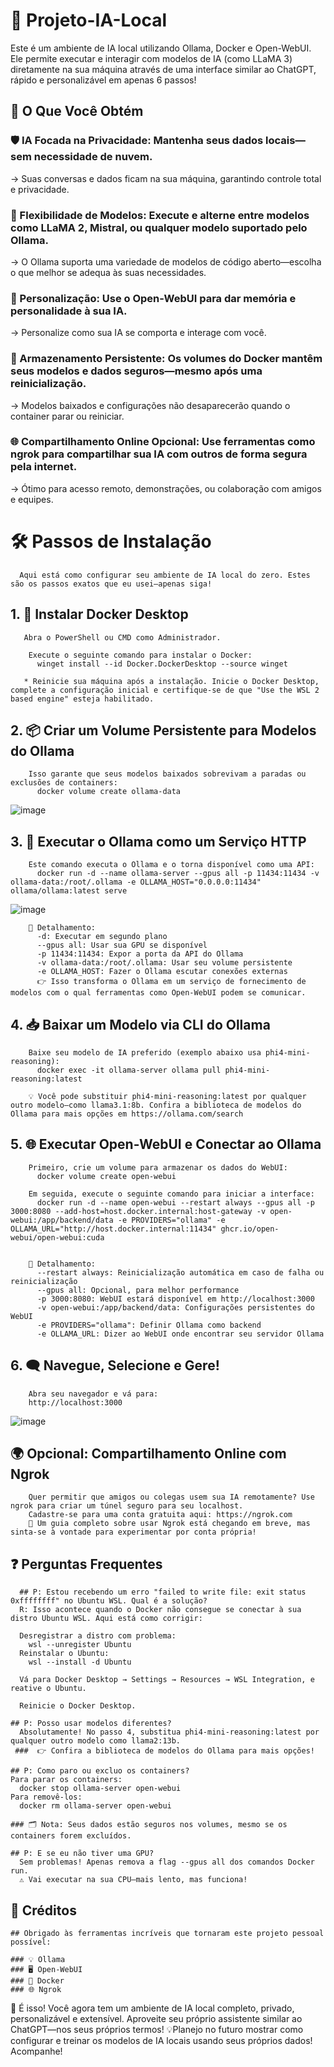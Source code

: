 # 🚀 Projeto-IA-Local
  Este é um ambiente de IA local utilizando Ollama, Docker e Open-WebUI. Ele permite executar e interagir com modelos de IA (como LLaMA 3) diretamente na sua máquina através de uma interface similar ao ChatGPT, rápido e personalizável em apenas 6 passos!


## 🎯 O Que Você Obtém
### 🛡️ IA Focada na Privacidade: Mantenha seus dados locais—sem necessidade de nuvem.
   → Suas conversas e dados ficam na sua máquina, garantindo controle total e privacidade.

    
### 🧠 Flexibilidade de Modelos: Execute e alterne entre modelos como LLaMA 2, Mistral, ou qualquer modelo suportado pelo Ollama.
   → O Ollama suporta uma variedade de modelos de código aberto—escolha o que melhor se adequa às suas necessidades.
   
     
### 🧩 Personalização: Use o Open-WebUI para dar memória e personalidade à sua IA.
   → Personalize como sua IA se comporta e interage com você.
   
     
### 💾 Armazenamento Persistente: Os volumes do Docker mantêm seus modelos e dados seguros—mesmo após uma reinicialização.
   → Modelos baixados e configurações não desaparecerão quando o container parar ou reiniciar.
   
     
### 🌐 Compartilhamento Online Opcional: Use ferramentas como ngrok para compartilhar sua IA com outros de forma segura pela internet.
  → Ótimo para acesso remoto, demonstrações, ou colaboração com amigos e equipes.


    
# 🛠️ Passos de Instalação
      Aqui está como configurar seu ambiente de IA local do zero. Estes são os passos exatos que eu usei—apenas siga!

      
 ## 1. 🔧 Instalar Docker Desktop
       Abra o PowerShell ou CMD como Administrador.
        
        Execute o seguinte comando para instalar o Docker:
          winget install --id Docker.DockerDesktop --source winget
        
       * Reinicie sua máquina após a instalação. Inicie o Docker Desktop, complete a configuração inicial e certifique-se de que "Use the WSL 2 based engine" esteja habilitado.
       

 ## 2. 📦 Criar um Volume Persistente para Modelos do Ollama
        Isso garante que seus modelos baixados sobrevivam a paradas ou exclusões de containers:  
          docker volume create ollama-data
  ![image](https://github.com/user-attachments/assets/8da63b15-09b4-48e2-8716-9ec9660330b7)
         
         
 ## 3. 🤖 Executar o Ollama como um Serviço HTTP
        Este comando executa o Ollama e o torna disponível como uma API:
          docker run -d --name ollama-server --gpus all -p 11434:11434 -v ollama-data:/root/.ollama -e OLLAMA_HOST="0.0.0.0:11434" ollama/ollama:latest serve
         
  ![image](https://github.com/user-attachments/assets/24ae70d9-86cd-4f16-aa0f-94c8993b39b2)
  
  
        📘 Detalhamento:  
          -d: Executar em segundo plano  
          --gpus all: Usar sua GPU se disponível  
          -p 11434:11434: Expor a porta da API do Ollama  
          -v ollama-data:/root/.ollama: Usar seu volume persistente  
          -e OLLAMA_HOST: Fazer o Ollama escutar conexões externas  
          👉 Isso transforma o Ollama em um serviço de fornecimento de modelos com o qual ferramentas como Open-WebUI podem se comunicar.

          
 ## 4. 📥 Baixar um Modelo via CLI do Ollama
        Baixe seu modelo de IA preferido (exemplo abaixo usa phi4-mini-reasoning):  
          docker exec -it ollama-server ollama pull phi4-mini-reasoning:latest
         
        💡 Você pode substituir phi4-mini-reasoning:latest por qualquer outro modelo—como llama3.1:8b. Confira a biblioteca de modelos do Ollama para mais opções em https://ollama.com/search

        
  ## 5. 🌐 Executar Open-WebUI e Conectar ao Ollama
        Primeiro, crie um volume para armazenar os dados do WebUI:
          docker volume create open-webui
        
        Em seguida, execute o seguinte comando para iniciar a interface:
          docker run -d --name open-webui --restart always --gpus all -p 3000:8080 --add-host=host.docker.internal:host-gateway -v open-webui:/app/backend/data -e PROVIDERS="ollama" -e OLLAMA_URL="http://host.docker.internal:11434" ghcr.io/open-webui/open-webui:cuda
      
        
        📘 Detalhamento:  
          --restart always: Reinicialização automática em caso de falha ou reinicialização  
          --gpus all: Opcional, para melhor performance  
          -p 3000:8080: WebUI estará disponível em http://localhost:3000  
          -v open-webui:/app/backend/data: Configurações persistentes do WebUI  
          -e PROVIDERS="ollama": Definir Ollama como backend  
          -e OLLAMA_URL: Dizer ao WebUI onde encontrar seu servidor Ollama
  ## 6. 🗨️ Navegue, Selecione e Gere!
        Abra seu navegador e vá para:
        http://localhost:3000
      
   ![image](https://github.com/user-attachments/assets/ebc2a7e5-68c5-4e4f-9f1e-2d2e9fd0e0dd)

      
 ## 🌍 Opcional: Compartilhamento Online com Ngrok
        Quer permitir que amigos ou colegas usem sua IA remotamente? Use ngrok para criar um túnel seguro para seu localhost.  
        Cadastre-se para uma conta gratuita aqui: https://ngrok.com    
        📝 Um guia completo sobre usar Ngrok está chegando em breve, mas sinta-se à vontade para experimentar por conta própria!

        
## ❓ Perguntas Frequentes
      ## P: Estou recebendo um erro "failed to write file: exit status 0xffffffff" no Ubuntu WSL. Qual é a solução?
      R: Isso acontece quando o Docker não consegue se conectar à sua distro Ubuntu WSL. Aqui está como corrigir:
      
      Desregistrar a distro com problema:
        wsl --unregister Ubuntu
      Reinstalar o Ubuntu:
        wsl --install -d Ubuntu
      
      Vá para Docker Desktop → Settings → Resources → WSL Integration, e reative o Ubuntu.
      
      Reinicie o Docker Desktop.
    
    ## P: Posso usar modelos diferentes?
      Absolutamente! No passo 4, substitua phi4-mini-reasoning:latest por qualquer outro modelo como llama2:13b.
     ###  👉 Confira a biblioteca de modelos do Ollama para mais opções!
    
    ## P: Como paro ou excluo os containers?
    Para parar os containers:
      docker stop ollama-server open-webui
    Para removê-los:
      docker rm ollama-server open-webui
      
    ### 🗂️ Nota: Seus dados estão seguros nos volumes, mesmo se os containers forem excluídos.
    
    ## P: E se eu não tiver uma GPU?
      Sem problemas! Apenas remova a flag --gpus all dos comandos Docker run.
      ⚠️ Vai executar na sua CPU—mais lento, mas funciona!
## 👏 Créditos
    ## Obrigado às ferramentas incríveis que tornaram este projeto pessoal possível:
    
    ### 💡 Ollama
    ### 🖥️ Open-WebUI
    ### 🐳 Docker
    ### 🌐 Ngrok

    
💬 É isso! Você agora tem um ambiente de IA local completo, privado, personalizável e extensível. Aproveite seu próprio assistente similar ao ChatGPT—nos seus próprios termos!
💡Planejo no futuro mostrar como configurar e treinar os modelos de IA locais usando seus próprios dados! Acompanhe!

